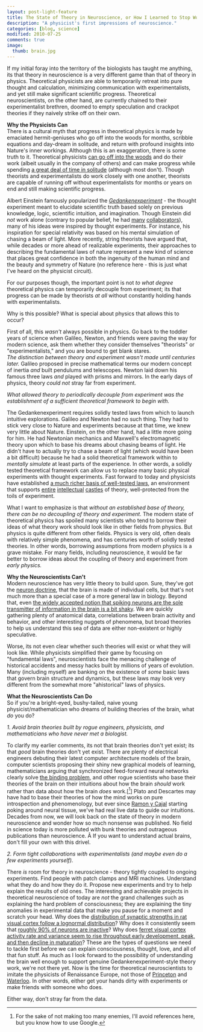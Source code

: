 ```yaml
---
layout: post-light-feature
title: The State of Theory in Neuroscience, or How I Learned to Stop Worrying and Love the Data
description: "A physicist's first impressions of neuroscience."
categories: [blog, science]
modified: 2010-07-25
comments: true
image:
  thumb: brain.jpg
---
```

If my initial foray into the territory of the biologists has taught me anything, its that theory in neuroscience is a very different game than that of theory in physics. Theoretical physicists are able to temporarily retreat into pure thought and calculation, minimizing communication with experimentalists, and yet still make significant scientific progress. Theoretical neuroscientists, on the other hand, are currently chained to their experimentalist brethren, doomed to empty speculation and crackpot theories if they naively strike off on their own.

<strong>Why the Physicists Can</strong><br>
There is a cultural myth that progress in theoretical physics is made by emaciated hermit-geniuses who go off into the woods for months, scribble equations and day-dream in solitude, and return with profound insights into Nature's inner workings. Although this is an exaggeration, there is some truth to it. Theoretical physicists <a href="http://www.aspenphys.org/">can go off into the woods</a> and do their work (albeit usually in the company of others) and can make progress while spending <a href="http://www.platonia.com/">a great deal of time in solitude</a> (although most don't). Though theorists and experimentalists do work closely with one another, theorists are capable of running off without experimentalists for months or years on end and still making scientific progress.

Albert Einstein famously popularized the <em><a href="http://en.wikipedia.org/wiki/Thought_experiment">Gedankenexperiment</a> - </em>the thought experiment meant to elucidate scientific truth based solely on previous knowledge, logic, scientific intuition, and imagination. Though Einstein did <em>not</em> work alone (contrary to popular belief, he had <a href="http://en.wikipedia.org/wiki/Leopold_Infeld">many</a> <a href="http://en.wikipedia.org/wiki/Nathan_Rosen">collaborators</a>), many of his ideas were inspired by thought experiments. For instance, his inspiration for special relativity was based on his mental simulation of chasing a beam of light. More recently, string theorists have argued that, while decades or more ahead of realizable experiments, their approaches to describing the fundamental laws of nature represent a new kind of science that places great confidence in both the ingenuity of the human mind and the beauty and symmetry of Nature (no reference here - this is just what I've heard on the physicist circuit).

For our purposes though, the important point is not <em>to what degree</em> theoretical physics can temporarily decouple from experiment; its that progress can be made by theorists <em>at all </em>without constantly holding hands with experimentalists.

Why is this possible? What is special about physics that allows this to occur?

First of all, this <em>wasn't</em> always possible in physics. Go back to the toddler years of science when Galileo, Newton, and friends were paving the way for modern science, ask them whether they consider themselves "theorists" or "experimentalists," and you are bound to get blank stares. <em>The distinction between theory and experiment wasn't made until centuries later.</em> Galileo proposed in precise mathematical terms our modern concept of inertia <em>and </em>built pendulums and telescopes. Newton laid down his famous three laws <em>and </em>played with prisms and mirrors. In the early days of physics, theory <em>could not</em> stray far from experiment.

<em>What allowed theory to periodically decouple from experiment was the establishment of a sufficient theoretical framework to begin with.</em>

The Gedankenexperiment requires solidly tested laws from which to launch intuitive explorations. Galileo and Newton had no such thing. They had to stick very close to Nature and experiments because at that time, we knew very little about Nature. Einstein, on the other hand, had a little more going for him. He had Newtonian mechanics and Maxwell's electromagnetic theory upon which to base his dreams about chasing beams of light. He didn't have to actually try to chase a beam of light (which would have been a bit difficult) because he had a solid theoretical framework within to <em>mentally simulate </em>at least parts of the experience. In other words, a solidly tested theoretical framework can allow us to replace many basic physical experiments with thought experiments. Fast forward to today and physicists have established <a href="http://en.wikipedia.org/wiki/Standard_Model">a much richer basis of well-tested laws</a>, an environment that supports <a href="http://www.perimeterinstitute.ca/">entire</a> <a href="http://www.kitp.ucsb.edu/">intellectual</a> <a href="http://www.kitpc.ac.cn/">castles</a> of theory, well-protected from the toils of experiment.

What I want to emphasize is that <em>without an established base of theory, there can be no decoupling of theory and experiment</em>. The modern state of theoretical physics has spoiled many scientists who tend to borrow their ideas of what theory work should look like in other fields from physics. But physics is quite different from other fields. Physics is very old, often deals with relatively simple phenomena, and has centuries worth of solidly tested theories. In other words, borrowing assumptions from modern physics is a grave mistake. For many fields, including neuroscience, it would be far better to borrow ideas about the coupling of theory and experiment from <em>early physics.</em>

<strong>Why the Neuroscientists Can't</strong><br>
Modern neuroscience has very little theory to build upon. Sure, they've got the <a href="http://en.wikipedia.org/wiki/Neuron_doctrine">neuron doctrine</a>, that the brain is made of individual cells, but that's not much more than a special case of a more general law in biology. Beyond that, even <a href="http://www.scientificamerican.com/article.cfm?id=the-root-of-thought-what">the widely accepted notion that spiking neurons are the sole transmitter of information in the brain is a bit shaky</a>. We are quickly gathering plenty of anatomical data, correlations between brain activity and behavior, and other interesting nuggets of phenomena, but broad theories to help us understand this sea of data are either non-existent or highly speculative.

Worse, its not even clear whether such theories will exist or what they will look like. While physicists simplified their game by focusing on "fundamental laws", neuroscientists face the menacing challenge of historical accidents and messy hacks built by millions of years of evolution. Many (including myself) are banking on the existence of <em>some</em> basic laws that govern brain structure and dynamics, but these laws may look very different from the somewhat more "ahistorical" laws of physics.

<strong>What the Neuroscientists Can Do</strong><br>
So if you're a bright-eyed, bushy-tailed, naive young physicist/mathematician who dreams of building theories of the brain, what <em>do</em> you do?

<em>1. Avoid brain theories built by rogue engineers, physicists, and mathematicians who have never met a biologist.</em>

To clarify my earlier comments, its not that brain theories don't yet exist; its that <em>good</em> brain theories don't yet exist. There are plenty of electrical engineers debuting their latest computer architecture models of the brain, computer scientists proposing their shiny new graphical models of learning, mathematicians arguing that synchronized feed-forward neural networks clearly solve <a href="http://en.wikipedia.org/wiki/Binding_problem">the binding problem</a>, and other rogue scientists who base their theories of the brain on their intuitions about how the brain <em>should </em>work rather than data about how the brain <em>does </em>work.[[^1]] Plato and Descartes may have had to base their theories of how the mind works on pure introspection and phenomenology, but ever since <a href="http://en.wikipedia.org/wiki/Santiago_Ram%C3%B3n_y_Cajal">Ramon y Cajal</a> starting poking around neural tissue, we've had real live data to guide our intuitions. Decades from now, we will look back on the state of theory in modern neuroscience and wonder how so much nonsense was published. No field in science today is more polluted with bunk theories and outrageous publications than neuroscience. Â If you want to understand actual brains, don't fill your own with this drivel.
[^1]: For the sake of not making too many enemies, I'll avoid references here, but you know how to use Google.

<em>2. Form tight collaborations with experimentalists (and maybe even do a few experiments yourself).</em>

There <em>is </em>room for theory in neuroscience - theory tightly coupled to ongoing experiments. Find people with patch clamps and MRI machines. Understand what they do and how they do it. Propose new experiments and try to help explain the results of old ones. The interesting and achievable projects in theoretical neuroscience of today are <em>not </em>the grand challenges such as explaining the hard problem of consciousness; they are explaining the tiny anomalies in experimental data that make you pause for a moment and scratch your head. Why does the <a href="http://www.plosbiology.org/article/info:doi/10.1371/journal.pbio.0030068">distribution of synaptic strengths in rat visual cortex follow a lognormal distribution</a>? Why does it consistently seem that <a href="http://www.ncbi.nlm.nih.gov/pubmed/16550391">roughly 90% of neurons are inactive</a>? Why does <a href="http://www.nature.com/nature/journal/v431/n7008/abs/nature02907.html">ferret visual cortex activity rate and variance seem to rise throughout early development, peak, and then decline in maturation</a>? These are the types of questions we need to tackle first before we can explain consciousness, thought, love, and all of that fun stuff. As much as I look forward to the possibility of understanding the brain well enough to support genuine Gedankenexperiment-style theory work, we're not there yet. Now is the time for theoretical neuroscientists to imitate the physicists of Renaissance Europe, not those of <a href="http://www.princeton.edu/physics/research/high-energy-theory/">Princeton</a> and <a href="http://www.perimeterinstitute.ca/">Waterloo</a>. In other words, either get your hands dirty with experiments or make friends with someone who does.

Either way, don't stray far from the data.